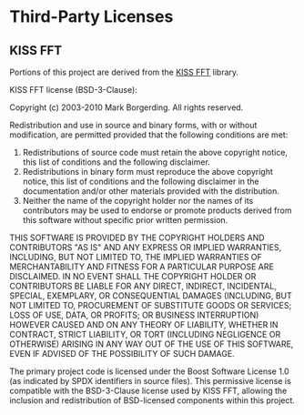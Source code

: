 # Third-Party Licenses

## KISS FFT

Portions of this project are derived from the [KISS FFT](https://github.com/mborgerding/kissfft) library.

KISS FFT license (BSD-3-Clause):

Copyright (c) 2003-2010 Mark Borgerding. All rights reserved.

Redistribution and use in source and binary forms, with or without
modification, are permitted provided that the following conditions are met:

1. Redistributions of source code must retain the above copyright notice,
   this list of conditions and the following disclaimer.
2. Redistributions in binary form must reproduce the above copyright notice,
   this list of conditions and the following disclaimer in the documentation
   and/or other materials provided with the distribution.
3. Neither the name of the copyright holder nor the names of its contributors
   may be used to endorse or promote products derived from this software
   without specific prior written permission.

THIS SOFTWARE IS PROVIDED BY THE COPYRIGHT HOLDERS AND CONTRIBUTORS "AS IS"
AND ANY EXPRESS OR IMPLIED WARRANTIES, INCLUDING, BUT NOT LIMITED TO, THE
IMPLIED WARRANTIES OF MERCHANTABILITY AND FITNESS FOR A PARTICULAR PURPOSE
ARE DISCLAIMED. IN NO EVENT SHALL THE COPYRIGHT HOLDER OR CONTRIBUTORS BE
LIABLE FOR ANY DIRECT, INDIRECT, INCIDENTAL, SPECIAL, EXEMPLARY, OR
CONSEQUENTIAL DAMAGES (INCLUDING, BUT NOT LIMITED TO, PROCUREMENT OF
SUBSTITUTE GOODS OR SERVICES; LOSS OF USE, DATA, OR PROFITS; OR BUSINESS
INTERRUPTION) HOWEVER CAUSED AND ON ANY THEORY OF LIABILITY, WHETHER IN
CONTRACT, STRICT LIABILITY, OR TORT (INCLUDING NEGLIGENCE OR OTHERWISE)
ARISING IN ANY WAY OUT OF THE USE OF THIS SOFTWARE, EVEN IF ADVISED OF THE
POSSIBILITY OF SUCH DAMAGE.

The primary project code is licensed under the Boost Software License 1.0
(as indicated by SPDX identifiers in source files). This permissive license
is compatible with the BSD-3-Clause license used by KISS FFT, allowing the
inclusion and redistribution of BSD-licensed components within this project.

